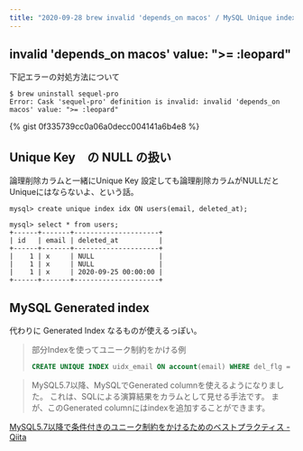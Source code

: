 ```yaml
---
title: "2020-09-28 brew invalid 'depends_on macos' / MySQL Unique index with NULL / Generated index"
---
```


## invalid 'depends_on macos' value: ">= :leopard"

下記エラーの対処方法について

```console
$ brew uninstall sequel-pro
Error: Cask 'sequel-pro' definition is invalid: invalid 'depends_on macos' value: ">= :leopard"
```

{% gist 0f335739cc0a06a0decc004141a6b4e8 %}

## Unique Key　の NULL の扱い

論理削除カラムと一緒にUnique Key 設定しても論理削除カラムがNULLだとUniqueにはならないよ、という話。

```
mysql> create unique index idx ON users(email, deleted_at);

mysql> select * from users;
+------+-------+---------------------+
| id   | email | deleted_at          |
+------+-------+---------------------+
|    1 | x     | NULL                |
|    1 | x     | NULL                |
|    1 | x     | 2020-09-25 00:00:00 |
+------+-------+---------------------+
```

## MySQL Generated index

代わりに Generated Index なるものが使えるっぽい。

> 部分Indexを使ってユニーク制約をかける例
>
> ```sql
> CREATE UNIQUE INDEX uidx_email ON account(email) WHERE del_flg = 0;
> ```

> MySQL5.7以降、MySQLでGenerated columnを使えるようになりました。
これは、SQLによる演算結果をカラムとして見せる手法です。
まが、このGenerated columnにはindexを追加することができます。

[MySQL5.7以降で条件付きのユニーク制約をかけるためのベストプラクティス - Qiita](https://qiita.com/taruhachi/items/bb78d92efa67b6936201#mysql576-%E4%BB%A5%E9%99%8D%E3%81%AE%E3%83%99%E3%82%B9%E3%83%88%E3%83%97%E3%83%A9%E3%82%AF%E3%83%86%E3%82%A3%E3%82%B9)
